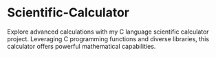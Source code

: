 # Scientific-Calculator
Explore advanced calculations with my C language scientific calculator project. Leveraging C programming functions and diverse libraries, this calculator offers powerful mathematical capabilities.
